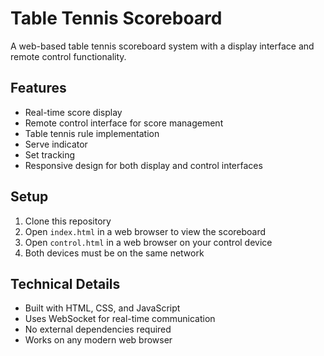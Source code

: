 # Table Tennis Scoreboard

A web-based table tennis scoreboard system with a display interface and remote control functionality.

## Features

- Real-time score display
- Remote control interface for score management
- Table tennis rule implementation
- Serve indicator
- Set tracking
- Responsive design for both display and control interfaces

## Setup

1. Clone this repository
2. Open `index.html` in a web browser to view the scoreboard
3. Open `control.html` in a web browser on your control device
4. Both devices must be on the same network

## Technical Details

- Built with HTML, CSS, and JavaScript
- Uses WebSocket for real-time communication
- No external dependencies required
- Works on any modern web browser 